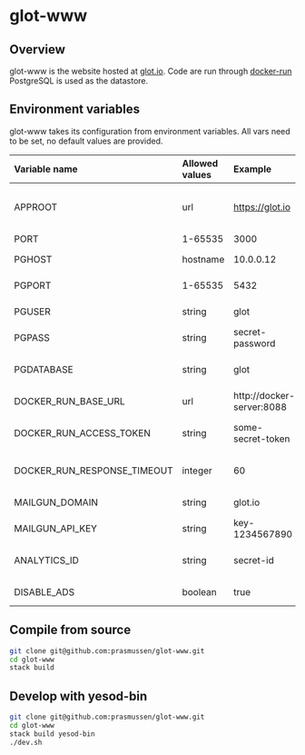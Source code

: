 glot-www
========


## Overview
glot-www is the website hosted at [glot.io](https://glot.io).
Code are run through [docker-run](https://github.com/glotcode/docker-run)
PostgreSQL is used as the datastore.


## Environment variables
glot-www takes its configuration from environment variables.
All vars need to be set, no default values are provided.


| Variable name                  | Allowed values     | Example                   | Description                                |
|:-------------------------------|:-------------------|:--------------------------|:-------------------------------------------|
| APPROOT                        | url                | https://glot.io           | Base url to where the app is hosted        |
| PORT                           | 1-65535            | 3000                      | Listen port                                |
| PGHOST                         | hostname           | 10.0.0.12                 | Postgresql host                            |
| PGPORT                         | 1-65535            | 5432                      | Postgresql port                            |
| PGUSER                         | string             | glot                      | Postgresql username                        |
| PGPASS                         | string             | secret-password           | Postgresql password                        |
| PGDATABASE                     | string             | glot                      | Postgresql database name                   |
| DOCKER_RUN_BASE_URL            | url                | http://docker-server:8088 | Url to docker-run                          |
| DOCKER_RUN_ACCESS_TOKEN        | string             | some-secret-token         | docker-run access token                    |
| DOCKER_RUN_RESPONSE_TIMEOUT    | integer            | 60                        | Seconds to wait for the response           |
| MAILGUN_DOMAIN                 | string             | glot.io                   | Mailgun domain                             |
| MAILGUN_API_KEY                | string             | key-1234567890            | Mailgun api key                            |
| ANALYTICS_ID                   | string             | secret-id                 | Google analytics id (optional)             |
| DISABLE_ADS                    | boolean            | true                      | Disable ads (optional)                     |


## Compile from source
```bash
git clone git@github.com:prasmussen/glot-www.git
cd glot-www
stack build
```

## Develop with yesod-bin
```bash
git clone git@github.com:prasmussen/glot-www.git
cd glot-www
stack build yesod-bin
./dev.sh
```
